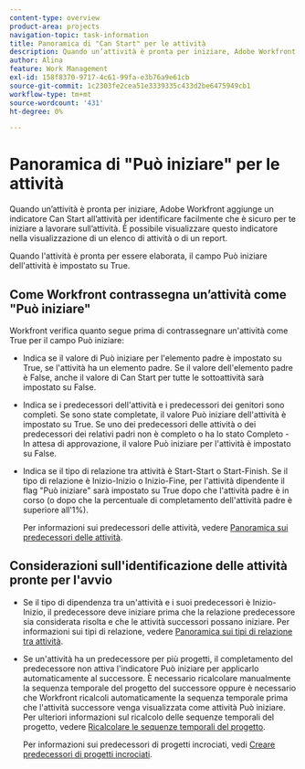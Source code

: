 ```yaml
---
content-type: overview
product-area: projects
navigation-topic: task-information
title: Panoramica di "Can Start" per le attività
description: Quando un’attività è pronta per iniziare, Adobe Workfront aggiunge un indicatore Can Start all’attività per identificare facilmente che è sicuro per te iniziare a lavorare sull’attività. È possibile visualizzare questo indicatore nella visualizzazione di un elenco di attività o di un report.
author: Alina
feature: Work Management
exl-id: 158f8370-9717-4c61-99fa-e3b76a9e61cb
source-git-commit: 1c2303fe2cea51e3339335c433d2be6475949cb1
workflow-type: tm+mt
source-wordcount: '431'
ht-degree: 0%

---
```


# Panoramica di &quot;Può iniziare&quot; per le attività

Quando un’attività è pronta per iniziare, Adobe Workfront aggiunge un indicatore Can Start all’attività per identificare facilmente che è sicuro per te iniziare a lavorare sull’attività. È possibile visualizzare questo indicatore nella visualizzazione di un elenco di attività o di un report.

Quando l&#39;attività è pronta per essere elaborata, il campo Può iniziare dell&#39;attività è impostato su True.

## Come Workfront contrassegna un’attività come &quot;Può iniziare&quot;

Workfront verifica quanto segue prima di contrassegnare un&#39;attività come True per il campo Può iniziare:

* Indica se il valore di Può iniziare per l&#39;elemento padre è impostato su True, se l&#39;attività ha un elemento padre. Se il valore dell&#39;elemento padre è False, anche il valore di Can Start per tutte le sottoattività sarà impostato su False.
* Indica se i predecessori dell&#39;attività e i predecessori dei genitori sono completi. Se sono state completate, il valore Può iniziare dell&#39;attività è impostato su True. Se uno dei predecessori delle attività o dei predecessori dei relativi padri non è completo o ha lo stato Completo - In attesa di approvazione, il valore Può iniziare per l&#39;attività è impostato su False.
* Indica se il tipo di relazione tra attività è Start-Start o Start-Finish. Se il tipo di relazione è Inizio-Inizio o Inizio-Fine, per l&#39;attività dipendente il flag &quot;Può iniziare&quot; sarà impostato su True dopo che l&#39;attività padre è in corso (o dopo che la percentuale di completamento dell&#39;attività padre è superiore all&#39;1%). <!--not sure if this should say PARENT or PREDECESSOR??; asking on the issue-->

  Per informazioni sui predecessori delle attività, vedere [Panoramica sui predecessori delle attività](../../../manage-work/tasks/use-prdcssrs/predecessors-overview.md).

## Considerazioni sull&#39;identificazione delle attività pronte per l&#39;avvio

* Se il tipo di dipendenza tra un&#39;attività e i suoi predecessori è Inizio-Inizio, il predecessore deve iniziare prima che la relazione predecessore sia considerata risolta e che le attività successori possano iniziare. Per informazioni sui tipi di relazione, vedere [Panoramica sui tipi di relazione tra attività](../../../manage-work/tasks/use-prdcssrs/task-dependency-types.md).
* Se un&#39;attività ha un predecessore per più progetti, il completamento del predecessore non attiva l&#39;indicatore Può iniziare per applicarlo automaticamente al successore. È necessario ricalcolare manualmente la sequenza temporale del progetto del successore oppure è necessario che Workfront ricalcoli automaticamente la sequenza temporale prima che l&#39;attività successore venga visualizzata come attività Può iniziare. Per ulteriori informazioni sul ricalcolo delle sequenze temporali del progetto, vedere [Ricalcolare le sequenze temporali del progetto](../../../manage-work/projects/manage-projects/recalculate-project-timeline.md).

  Per informazioni sui predecessori di progetti incrociati, vedi [Creare predecessori di progetti incrociati](../../../manage-work/tasks/use-prdcssrs/cross-project-predecessors.md).
